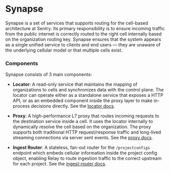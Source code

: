 # Synapse

Synapse is a set of services that supports routing for the cell-based architecture at Sentry. Its primary responsibility is to ensure incoming traffic from the public internet is correctly routed to the right cell internally based on the organization routing key. Synapse ensures that the system appears as a single unified service to clients and end users — they are unaware of the underlying cellular model or that multiple cells exist.


### Components

Synapse consists of 3 main components:

- **Locator**:  A read-only service that maintains the mapping of organizations to cells and synchronizes data with the control plane. The locator can operate either as a standalone service that exposes a HTTP API, or as an embedded component inside the proxy layer to make in-process decisions directly. See the [locator docs](locator/README.md).

- **Proxy**: A high-performance L7 proxy that routes incoming requests to the destination service inside a cell. It uses the locator internally to dynamically resolve the cell based on the organization. The proxy supports both traditional HTTP request/response traffic and long-lived streaming connections via server sent events. See the [proxy docs](proxy/README.md).

- **Ingest Router**: A stateless, fan-out router for the `/projectconfigs` endpoint which embeds cellular information inside the project config object, enabling Relay to route ingestion traffic to the correct upstream for each project. See the [ingest-router docs](ingest-router/README.md).

